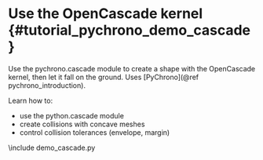 Use the OpenCascade kernel  {#tutorial_pychrono_demo_cascade}
===========================

Use the pychrono.cascade module to create a shape with the OpenCascade kernel, then let it fall on the ground.
Uses [PyChrono](@ref pychrono_introduction).

Learn how to:

- use the python.cascade module
- create collisions with concave meshes
- control collision tolerances (envelope, margin)

\include demo_cascade.py